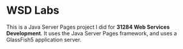 # WSD Labs

This is a Java Server Pages project I did for **31284 Web Services Development**. It uses the Java Server Pages framework, and uses a GlassFish5 application server.

